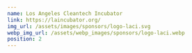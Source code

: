 ```yaml
---
name: Los Angeles Cleantech Incubator
link: https://laincubator.org/
img_url: /assets/images/sponsors/logo-laci.svg
webp_img_url: /assets/webp_images/sponsors/logo-laci.webp
position: 2
---
```

